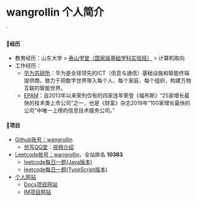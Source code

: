 # wangrollin 个人简介
`
#### 🍖经历

- 教育经历：山东大学 > [泰山学堂（国家级基础学科实验班）](https://www.tsxt.sdu.edu.cn/) > 计算机取向
- 工作经历：
  - [华为苏研所](https://www.huawei.com/)：华为是全球领先的ICT（信息与通信）基础设施和智能终端提供商，致力于把数字世界带入每个人、每个家庭、每个组织，构建万物互联的智能世界。
  - [EPAM](https://www.epam.com/)：自2013年以来荣列仅有的四家连年荣登《福布斯》“25家增长最快的技术类上市公司”之一，也是《财富》杂志2019年“100家增长最快的公司”中唯一上榜的信息技术服务公司。”


#### 🍖项目

- [Github账号：wangrollin](https://github.com/wangrollin)
  - [仿写QQ堂](https://github.com/wangrollin/QQTang4.0)：[视频介绍](https://www.bilibili.com/video/BV14J411z7Af?from=search&seid=2392020730416138943)
- [Leetcode账号：wangrollin](https://leetcode-cn.com/u/wangrollin/)，全站排名 **10383**
  - [leetcode每日一题(Java版本)](https://github.com/wangrollin/leetcode-java)
  - [leetcode每日一题(TypeScript版本)](https://github.com/wangrollin/leetcode-typescript)
- [个人网站](https://wangrollin.com)
  - [Docs项目网站](https://docs.wangrollin.com)
  - [IM项目网站](https://im.wangrollin.com)
